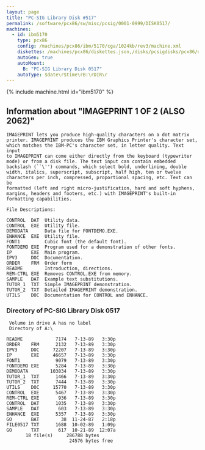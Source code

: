 ```yaml
---
layout: page
title: "PC-SIG Library Disk #517"
permalink: /software/pcx86/sw/misc/pcsig/0001-0999/DISK0517/
machines:
  - id: ibm5170
    type: pcx86
    config: /machines/pcx86/ibm/5170/cga/1024kb/rev3/machine.xml
    diskettes: /machines/pcx86/diskettes.json,/disks/pcsigdisks/pcx86/diskettes.json
    autoGen: true
    autoMount:
      B: "PC-SIG Library Disk 0517"
    autoType: $date\r$time\rB:\rDIR\r
---
```


{% include machine.html id="ibm5170" %}

## Information about "IMAGEPRINT 1 OF 2 (ALSO 2062)"

    IMAGEPRINT lets you produce high-quality characters on a dot matrix
    printer. IMAGEPRINT produces the IBM Graphics Printer's character set,
    which matches the IBM-PC's character set, in letter quality. Text input
    to IMAGEPRINT can come either directly from the keyboard (typewriter
    mode) or from a disk file. The text input can contain embedded
    backslash (``\'') commands, which select bold, underlining, double
    width, italics, superscript, subscript, half high, ten or twelve
    characters per inch, compressed, proportional spacing, etc. Text can be
    formatted (left and right micro-justification, hard and soft hyphens,
    margins, headers and footers, etc.) with IMAGEPRINT's built-in
    formatting capabilities.
    
    File Descriptions:
    
    CONTROL  DAT  Utility data.
    CONTROL  EXE  Utility file.
    DEMODATA      Data file for FONTDEMO.EXE.
    ENHANCE  EXE  Utility file.
    FONT1         Cubic font (the default font).
    FONTDEMO EXE  Program used for a demonstration of other fonts.
    IP       EXE  Main program.
    IPV3     DOC  Documentation.
    ORDER    FRM  Order form
    README        Introduction, directions.
    REM-CTRL EXE  Removes CONTROL.EXE from memory.
    SAMPLE   DAT  Example text substitutions.
    TUTOR_1  TXT  Simple IMAGEPRINT demonstration.
    TUTOR_2  TXT  Detailed IMAGEPRINT demonstration.
    UTILS    DOC  Documentation for CONTROL and ENHANCE.

### Directory of PC-SIG Library Disk 0517

     Volume in drive A has no label
     Directory of A:\

    README            7174   7-13-89   3:30p
    ORDER    FRM      2132   7-13-89   3:30p
    IPV3     DOC     72207   7-13-89   3:30p
    IP       EXE     46657   7-13-89   3:30p
    FONT1             9079   7-13-89   3:30p
    FONTDEMO EXE      5284   7-13-89   3:30p
    DEMODATA        103834   7-13-89   3:30p
    TUTOR_1  TXT      1466   7-13-89   3:30p
    TUTOR_2  TXT      7444   7-13-89   3:30p
    UTILS    DOC     15770   7-13-89   3:30p
    CONTROL  EXE      5467   7-13-89   3:30p
    REM-CTRL EXE       936   7-13-89   3:30p
    CONTROL  DAT      1035   7-13-89   3:30p
    SAMPLE   DAT       603   7-13-89   3:30p
    ENHANCE  EXE      5357   7-13-89   3:30p
    GO       BAT        38  11-24-87   2:18p
    FILE0517 TXT      1688  10-02-89   1:09p
    GO       TXT       617  10-21-89  12:07a
           18 file(s)     286788 bytes
                           24576 bytes free
